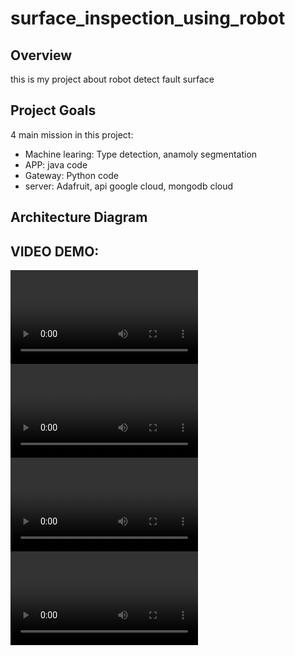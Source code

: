 # surface_inspection_using_robot

## Overview
this is my project about robot detect fault surface

## Project Goals
4 main mission in this project:
- Machine learing: Type detection, anamoly segmentation
- APP: java code
- Gateway: Python code
- server: Adafruit, api google cloud, mongodb cloud


## Architecture Diagram

## VIDEO DEMO:
![app demo part1](demo_app_part1.mp4)
![app demo part2](demo_app_part2.mp4)
![machine learning demo](demo_machine_learning.mp4)
<video src="[https://user-images.githubusercontent.com/aaa.mp4](https://drive.google.com/file/d/1ECRe7Chom5nmzTFUQLVTk-bYeOn25ufL/view?fbclid=IwAR2KAvDHnICtF8WUmtq9JPnaUBbSuJt8P9VtsFLdnxtEuGtJfUAX_MRZ4qU)"></video>
